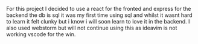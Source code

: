 For this project I decided to use a react for the fronted and express for the backend the db is sql it was my first time using sql and whilst it wasnt hard to learn it felt clunky but i know i will soon learn to love it in the backend. I also used webstorm but will not continue using this as ideavim is not working vscode for the win. 
